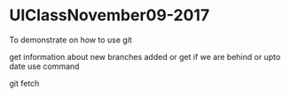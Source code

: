 # UIClassNovember09-2017
To demonstrate on how to use git

get information about new branches added or get if we are behind or upto date use command

git fetch